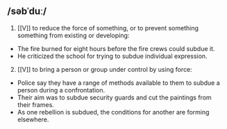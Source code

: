 ## /səbˈduː/  
1. [[V]]
to reduce the force of something, or to prevent something something from existing or developing:

- The fire burned for eight hours before the fire crews could subdue it.
- He criticized the school for trying to subdue individual expression.

2. [[V]]
to bring a person or group under control by using force:

- Police say they have a range of methods available to them to subdue a person during a confrontation.
- Their aim was to subdue security guards and cut the paintings from their frames.
- As one rebellion is subdued, the conditions for another are forming elsewhere.

